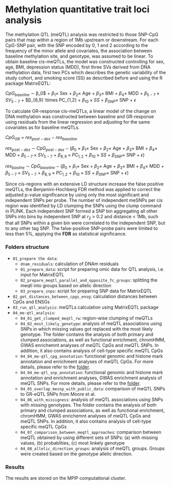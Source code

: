 # Methylation quantitative trait loci analysis
The methylation QTL (meQTL) analysis was restricted to those SNP-CpG pairs that map within a region of 1Mb upstream or downstream. For each CpG-SNP pair, with the SNP encoded by 0, 1 and 2 according to the frequency of the minor allele and covariates, the association between baseline methylation site, and genotype, was assumed to be linear. To obtain baseline cis-meQTLs, the model was constructed controlling for sex, age, BMI, depression status (MDD), first three SVs derived from DNA methylation data, first two PCs which describes the genetic variability of the study cohort, and smoking score (SS) as described before and using the R package MatrixEQTL:

$CpG_{baseline}$ $∼$ β_0$  $+$  $β_1 \times$ Sex $+$ $β_2 \times$ Age $+$ $β_3 \times$ BMI $+$ $β_4 \times$ MDD $+$ $β_{5-7} \times SV_{5-7}$ $+$ $β_{8,9} \times PC_{1,2} $+$ $β_{10} \times SS$ $+$ $β_{SNP} \times$ SNP $+$ $ϵ$

To calculate GR-response cis-meQTLs, a linear model of the change on DNA methylation was constructed between baseline and GR-response using residuals from the linear regression and adjusting for the same covariates as for baseline meQTLs. 

$CpG_{GR}$ $=$ $res_{post-dex}$ $-$ $res_{baseline}$

$res_{post-dex}$ $∼$ $CpG_{post-dex}$ $-$ $(β_0$  $+$  $β_1 \times$ Sex $+$ $β_2 \times$ Age $+$ $β_3 \times$ BMI $+$ $β_4 \times$ MDD $+$ $β_{5-7} \times SV_{5-7}$ $+$ $β_{8,9} \times PC_{1,2}$ $+$ $β_{10} \times SS$ $+$ $β_{SNP} \times$ SNP $+$ $ϵ)$

$res_{basline}$ $∼$ $CpG_{baseline}$ $-$ $(β_0$  $+$  $β_1 \times$ Sex $+$ $β_2 \times$ Age $+$ $β_3 \times$ BMI $+$ $β_4 \times$ MDD $+$ $β_{5-7} \times SV_{5-7}$ $+$ $β_{8,9} \times PC_{1,2}$ $+$ $β_{10} \times SS$ $+$ $β_{SNP} \times$ SNP $+$ $ϵ)$

Since cis-regions with an extensive LD structure increase the false positive meQTLs, the Benjamini-Hochberg FDR method was applied to correct the adjusted p-value significance by using only the most significant and independent SNPs per probe. The number of independent meSNPs per cis region was identified by LD clumping the SNPs using the clump command in PLINK. Each independent SNP formed a SNP bin aggregating all other SNPs into bins by independent SNP at $r_2$ $>$ 0.2 and distance < 1Mb, such that all SNPs within a given bin were correlated to the independent SNP, but to any other tag SNP.  The false-positive SNP-probe pairs were limited to less than 5%, applying the **FDR** as statistical significance.

### Folders structure

- `01_prepare the data`: 
  - `dnam_residuals`: calculation of DNAm residuals
  - `01_prepare_data`: script for preparing omic data for QTL analysis, i.e. input for MatrixEQTL 
  - `02_prepare_meqtl_parallel_and_opposite_fc_groups`: splitting the meqtl into groups based on allelic direction
  - `03_prepare_snps`: script for preparing SNP data for MatrixEQTL
- `02_get_distances_between_cpgs_ensg`: calculation distances between CpGs and ENSGs
- `03_run_qtl_analysis`: meQTLs calculation using MatrixEQTL package
- `04_me-qtl_analysis`: 
  - `04_01_get_clumped_meqtl_rw`: region-wise clumping of meQTLs
  - `04_02_most_likely_genotype`: analysis of meQTL associations using SNPs in which missing values got replaced with the most likely genotype. The folder contains the analysis of both primary and clumped associations, as well as functional enrichment, chromHMM, GWAS enrichemnt analyses of meQTL CpGs and meQTL SNPs. In addition, it also contains analysis of cell-type specific meQTL CpGs
  - `04_04_me-qtl_cpg_annotation`: functional genomic and histone mark annotation and enrichment analyses of meQTL CpGs. For more details, please refer to the [folder](https://github.com/ahryho/psychoGE/tree/master/code/integrative/meqtl/04_me-qtl_analysis/04_04_me-qtl_cpg_annotation).
  - `04_04_me-qtl_snp_annotation`: functional genomic and histone mark annotation and enrichment analyses, GWAS enrichment analysis of meQTL SNPs. For more details, please refer to the [folder](https://github.com/ahryho/psychoGE/tree/master/code/integrative/meqtl/04_me-qtl_analysis/04_04_me-qtl_snp_annotation).
  - `04_05_overlap_mesnp_with_public_data`: comparison of meQTL SNPs to GR-eQTL SNPs from Moore et al.
  - `04_06_with_missigness`: analysis of meQTL associations using SNPs with missing genotypes. The folder contains the analysis of both primary and clumped associations, as well as functional enrichment, chromHMM, GWAS enrichemnt analyses of meQTL CpGs and meQTL SNPs. In addition, it also contains analysis of cell-type specific meQTL CpGs
  - `04_07_comparison_between_meqtl_approaches`: comparison between meQTL obtained by using different sets of SNPs: (a) with missing values, (b) probablities, (c) most linkely genotype
  - `04_08_allelic_direction_groups`: analysis of meQTL groups. Groups were created based on the genotype allelic direction.

### Results

The results are stored on the MPIP computational cluster.

